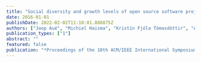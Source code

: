 ```yaml
---
title: "Social diversity and growth levels of open source software projects on GitHub"
date: 2016-01-01
publishDate: 2022-02-02T11:10:01.886875Z
authors: ["Joop Aué", "Michiel Haisma", "Kristı́n Fjóla Tómasdóttir", "Alberto Bacchelli"]
publication_types: ["1"]
abstract: ""
featured: false
publication: "*Proceedings of the 10th ACM/IEEE International Symposium on Empirical Software Engineering and Measurement*"
---
```


